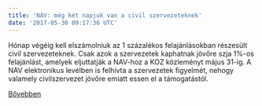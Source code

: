 ```yaml
---
title: 'NAV: még két napjuk van a civil szervezeteknek'
date: '2017-05-30 09:17:36 UTC'
---
```


Hónap végéig kell elszámolniuk az 1 százalékos felajánlásokban részesült civil szervezeteknek. Csak azok a szervezetek kaphatnak jövőre szja 1%-os felajánlást, amelyek eljuttatják a NAV-hoz a KOZ közleményt május 31-ig. A NAV elektronikus levélben is felhívta a szervezetek figyelmét, nehogy valamely civilszervezet jövőre emiatt essen el a támogatástól.


[Bővebben](http://ift.tt/2quPJSI)
